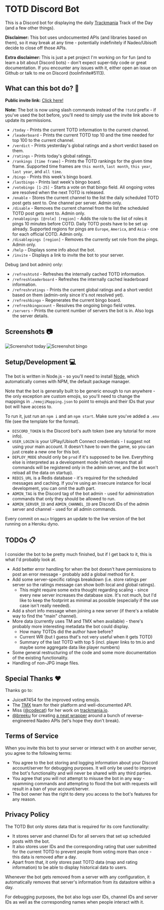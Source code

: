 # TOTD Discord Bot

This is a Discord bot for displaying the daily [Trackmania](https://www.trackmania.com/) Track of the Day (and a few other things).

**Disclaimer:** This bot uses undocumented APIs (and libraries based on them), so it may break at any time - potentially indefinitely if Nadeo/Ubisoft decide to close off those APIs.

**Extra disclaimer:** This is just a pet project I'm working on for fun (and to learn a bit about Discord bots) - don't expect super-tidy code or great documentation. If you encounter any issues with it, either open an issue on Github or talk to me on Discord (tooInfinite#5113).

## What can this bot do? 🤖

**Public invite link:** [Click here!](https://discord.com/api/oauth2/authorize?client_id=807920588738920468&permissions=388160&scope=applications.commands%20bot)

**Note:** The bot is now using slash commands instead of the `!totd` prefix - if you've used the bot before, you'll need to simply use the invite link above to update its permissions.

- `/today` - Prints the current TOTD information to the current channel.
- `/leaderboard` - Prints the current TOTD top 10 and the time needed for top 100 to the current channel.
- `/verdict` - Prints yesterday's global ratings and a short verdict based on them.
- `/ratings` - Prints today's global ratings.
- `/rankings [time frame]` - Prints the TOTD rankings for the given time frame. Supported time frames are `this month`, `last month`, `this year`, `last year`, and `all time`.
- `/bingo` - Prints this week's bingo board.
- `/lastbingo` - Prints last week's bingo board.
- `/votebingo [1-25]` - Starts a vote on that bingo field. All ongoing votes are resolved when the next TOTD is released.
- `/enable` - Stores the current channel to the list the daily scheduled TOTD post gets sent to. One channel per server. Admin only.
- `/disable` - Removes the current channel from the list the scheduled TOTD post gets sent to. Admin only.
- `/enablepings [@role] [region]` - Adds the role to the list of roles it pings 10 minutes before COTD. Daily TOTD posts have to be set up already. Supported regions for pings are `Europe`, `America`, and `Asia` - one for each official COTD. Admin only.
- `/disablepings [region]` - Removes the currently set role from the pings. Admin only.
- `/help` - Displays some info about the bot.
- `/invite` - Displays a link to invite the bot to your server.

Debug (and bot admin) only:

- `/refreshtotd` - Refreshes the internally cached TOTD information.
- `/refreshleaderboard` - Refreshes the internally cached leaderboard information.
- `/refreshratings` - Prints the current global ratings and a short verdict based on them (admin-only since it's not resolved yet).
- `/refreshbingo` - Regenerates the current bingo board.
- `/refreshbingocount` - Resolves the ongoing bingo field votes.
- `/servers` - Prints the current number of servers the bot is in. Also logs the server details.

## Screenshots 📷

![Screenshot today](https://i.imgur.com/gTiFt3S.png)
![Screenshot bingo](https://i.imgur.com/QnSKOPC.png)

## Setup/Development 💻

The bot is written in Node.js - so you'll need to install [Node](https://nodejs.org/en/), which automatically comes with NPM, the default package manager.

Note that the bot is generally built to be generic enough to run anywhere - the only exception are custom emojis, so you'll need to change the mappings in `./emojiMapping.json` to point to emojis and their IDs that your bot will have access to.

To run it, just run an `npm i` and an `npm start`. Make sure you've added a `.env` file (see the template for the format).

- `DISCORD_TOKEN` is the Discord bot's auth token (see any tutorial for more info).
- `USER_LOGIN` is your UPlay/Ubisoft Connect credentials - I suggest not using your main account. It doesn't have to own the game, so you can just create a new one for this bot.
- `DEPLOY_MODE` should only be `prod` if it's supposed to be live. Everything else is interpreted as a development mode (which means that all commands will be registered only in the admin server, and the bot won't reload all the data on startup).
- `REDIS_URL` is a Redis database - it's required for the scheduled messages and caching. If you're using an insecure instance for local development, you can omit the auth part.
- `ADMIN_TAG` is the Discord tag of the bot admin - used for administration commands that only they should be allowed to run.
- `ADMIN_SERVER_ID` and `ADMIN_CHANNEL_ID` are Discord IDs of the admin server and channel - used for all admin commands.

Every commit on `main` triggers an update to the live version of the bot running on a Heroku dyno.

## TODOs 📋

I consider the bot to be pretty much finished, but if I get back to it, this is what I'd probably look at.

- Add better error handling for when the bot doesn't have permissions to post an error message - probably add a global method for it.
- Add some server-specific ratings breakdown (i.e. store ratings per server so the ratings message can show both local and global ratings).
  - This might require some extra thought regarding scaling - since every new server increases the database size. It's not much, but I'd like to keep the footprint as minimal as possible (especially if the use case isn't really needed).
- Add a short info message when joining a new server (if there's a reliable way to find the "main" channel).
- More data (currently uses TM and TMX when available) - there's probably more interesting metadata the bot could display.
  - How many TOTDs did the author have before?
  - Current WR (but I guess that's not very useful when it gets TOTD)
  - Summary of the last TOTD with top 5 (incl. player links to tm.io and maybe some aggregate data like player numbers)
- Some general restructuring of the code and some more documentation of the existing functionality.
- Handling of non-JPG image files.

## Special Thanks ❤️

Thanks go to:

- Juice#7454 for the improved voting emojis.
- The [TMX](https://trackmania.exchange/) team for their platform and well-documented API.
- Miss ([@codecat](https://github.com/codecat)) for her work on [trackmania.io](https://trackmania.io).
- [@breeku](https://github.com/breeku) for creating [a neat wrapper](https://github.com/breeku/trackmania-api-node) around a bunch of reverse-engineered Nadeo APIs (let's hope they don't break).

## Terms of Service

When you invite this bot to your server or interact with it on another server, you agree to the following terms:

- You agree to the bot storing and logging information about your Discord account/server for debugging purposes. It will only be used to improve the bot's functionality and will never be shared with any third parties.
- You agree that you will not attempt to misuse the bot in any way - spamming commands and attempting to flood the bot with requests will result in a ban of your account/server.
- The bot owner has the right to deny you access to the bot's features for any reason.

## Privacy Policy

The TOTD Bot only stores data that is required for its core functionality:
- It stores server and channel IDs for all servers that set up scheduled posts with the bot.
- It also stores user IDs and the corresponding rating that user submitted for the current TOTD to prevent people from voting more than once - this data is removed after a day.
- Apart from that, it only stores past TOTD data (map and rating information) to be able to display historical data to users.

Whenever the bot gets removed from a server with any configuration, it automatically removes that server's information from its datastore within a day.

For debugging purposes, the bot also logs user IDs, channel IDs and server IDs as well as the corresponding names when people interact with it.
